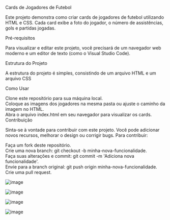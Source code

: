 Cards de Jogadores de Futebol

Este projeto demonstra como criar cards de jogadores de futebol utilizando HTML e CSS. Cada card exibe a foto do jogador, o número de assistências, gols e partidas jogadas.

Pré-requisitos

Para visualizar e editar este projeto, você precisará de um navegador web moderno e um editor de texto (como o Visual Studio Code).

Estrutura do Projeto

A estrutura do projeto é simples, consistindo de um arquivo HTML e um arquivo CSS

Como Usar

Clone este repositório para sua máquina local.<br>
Coloque as imagens dos jogadores na mesma pasta ou ajuste o caminho da imagem no HTML.<br>
Abra o arquivo index.html em seu navegador para visualizar os cards.<br>
Contribuição

Sinta-se à vontade para contribuir com este projeto. Você pode adicionar novos recursos, melhorar o design ou corrigir bugs. Para contribuir:<br>

Faça um fork deste repositório.<br>
Crie uma nova branch: git checkout -b minha-nova-funcionalidade.<br>
Faça suas alterações e commit: git commit -m 'Adiciona nova funcionalidade'.<br>
Envie para a branch original: git push origin minha-nova-funcionalidade.<br>
Crie uma pull request.<br>


![image](https://github.com/vieiraadev/football_player_cards/assets/164572708/b8f046a5-74a3-41e4-b730-b8ad9b7cc667)

![image](https://github.com/vieiraadev/football_player_cards/assets/164572708/670edb68-645b-46b2-9824-affced8cc791)

![image](https://github.com/vieiraadev/football_player_cards/assets/164572708/de1add9e-3db3-4a27-af62-8e37eb9d3cf2)

![image](https://github.com/vieiraadev/football_player_cards/assets/164572708/525e8622-8ebb-42a8-adf1-ead5b694cd34)
